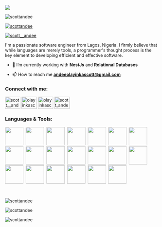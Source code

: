 <img align="center" src="https://i.imgur.com/D6wOadi.png">

<br>

<p align="left"> <img src="https://komarev.com/ghpvc/?username=scottandee&label=Profile%20views&color=0e75b6&style=flat" alt="scottandee" /> </p>


<p align="left"> <a href="https://github.com/ryo-ma/github-profile-trophy"><img src="https://github-profile-trophy.vercel.app/?username=scottandee" alt="scottandee" /></a> </p>
<p align="left"> <a href="https://twitter.com/scott__andee" target="blank"><img src="https://img.shields.io/twitter/follow/scott__andee?logo=twitter&style=for-the-badge" alt="scott__andee" /></a> </p>

<p>I'm a passionate software engineer from Lagos, Nigeria. I firmly believe that while languages are merely tools, a programmer's thought process is the key element to developing efficient and effective software.</p>

- 🌱 I’m currently working with **NestJs** and **Relational Databases**

- 📫 How to reach me **andeeolayinkascott@gmail.com**

<h3 align="left">Connect with me:</h3>
<p align="left">
<a href="https://twitter.com/scott__andee" target="blank"><img align="center" src="https://raw.githubusercontent.com/rahuldkjain/github-profile-readme-generator/master/src/images/icons/Social/twitter.svg" alt="scott__andee" height="40" width="50" /></a>
<a href="https://www.linkedin.com/in/olayinkascott-andee/" target="blank"><img align="center" src="https://raw.githubusercontent.com/rahuldkjain/github-profile-readme-generator/master/src/images/icons/Social/linked-in-alt.svg" alt="olayinkascott andee" height="40" width="50" /></a>
<a href="https://fb.com/olayinkascottandee" target="blank"><img align="center" src="https://raw.githubusercontent.com/rahuldkjain/github-profile-readme-generator/master/src/images/icons/Social/facebook.svg" alt="olayinkascott andee" height="40" width="50" /></a>
<a href="https://www.instagram.com/scott__andee/" target="blank"><img align="center" src="https://raw.githubusercontent.com/rahuldkjain/github-profile-readme-generator/master/src/images/icons/Social/instagram.svg" alt="scott_andee" height="40" width="50" /></a>
</p>

<h3 align="left">Languages & Tools:</h3>
<p>
  <img width="60" height="60" src="https://cdn.jsdelivr.net/gh/devicons/devicon@latest/icons/linux/linux-original.svg" />&nbsp;
  <img width="60" height="60" src="https://cdn.jsdelivr.net/gh/devicons/devicon@latest/icons/git/git-original.svg" />&nbsp;
  <img width="60" height="60" src="https://cdn.jsdelivr.net/gh/devicons/devicon@latest/icons/bash/bash-original.svg" />&nbsp;
  <img width="60" height="60" src="https://cdn.jsdelivr.net/gh/devicons/devicon@latest/icons/c/c-original.svg" />&nbsp;
  <img width="60" height="60" src="https://cdn.jsdelivr.net/gh/devicons/devicon@latest/icons/python/python-original.svg" />&nbsp;
  <img width="60" height="60" src="https://cdn.jsdelivr.net/gh/devicons/devicon@latest/icons/flask/flask-original.svg" />&nbsp;
  <img width="60" height="60" src="https://cdn.jsdelivr.net/gh/devicons/devicon@latest/icons/nodejs/nodejs-original-wordmark.svg" />&nbsp;
  <img width="60" height="60" src="https://cdn.jsdelivr.net/gh/devicons/devicon@latest/icons/typescript/typescript-plain.svg" />&nbsp;
  <img width="60" height="60" src="https://cdn.jsdelivr.net/gh/devicons/devicon@latest/icons/express/express-original.svg" />&nbsp;
  <img width="60" height="60" src="https://cdn.jsdelivr.net/gh/devicons/devicon@latest/icons/nestjs/nestjs-original-wordmark.svg" />&nbsp;
  <img width="60" height="60" src="https://cdn.jsdelivr.net/gh/devicons/devicon@latest/icons/mongodb/mongodb-original-wordmark.svg" />&nbsp;
  <img width="60" height="60" src="https://cdn.jsdelivr.net/gh/devicons/devicon@latest/icons/mysql/mysql-original-wordmark.svg" />&nbsp;
  <img width="60" height="60" src="https://cdn.jsdelivr.net/gh/devicons/devicon@latest/icons/postgresql/postgresql-original-wordmark.svg" />&nbsp;
  <img width="60" height="60" src="https://cdn.jsdelivr.net/gh/devicons/devicon@latest/icons/redis/redis-original-wordmark.svg" />&nbsp;
  <img width="60" height="60" src="https://cdn.jsdelivr.net/gh/devicons/devicon@latest/icons/heroku/heroku-original.svg" />&nbsp;
  <img width="60" height="60" src="https://cdn.jsdelivr.net/gh/devicons/devicon@latest/icons/postman/postman-plain.svg" />&nbsp;
  <img width="60" height="60" src="https://cdn.jsdelivr.net/gh/devicons/devicon@latest/icons/javascript/javascript-original.svg" />&nbsp;
  <img width="60" height="60" src="https://cdn.jsdelivr.net/gh/devicons/devicon@latest/icons/css3/css3-original-wordmark.svg" />&nbsp;
  <img width="60" height="60" src="https://cdn.jsdelivr.net/gh/devicons/devicon@latest/icons/html5/html5-original-wordmark.svg" />&nbsp;
  <img width="60" height="60" src="https://cdn.jsdelivr.net/gh/devicons/devicon@latest/icons/bootstrap/bootstrap-original.svg" />&nbsp;
</p>
<br>
<p><img align="center" src="https://github-readme-stats.vercel.app/api/top-langs?username=scottandee&show_icons=true&locale=en&layout=compact" alt="scottandee" /></p>
<p><img align="center" src="https://github-readme-stats.vercel.app/api?username=scottandee&show_icons=true&locale=en" alt="scottandee" /></p>
<p><img align="center" src="https://github-readme-streak-stats.herokuapp.com/?user=scottandee&" alt="scottandee" /></p>

